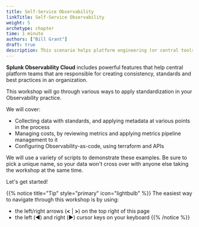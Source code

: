 ```yaml
---
title: Self-Service Observability
linkTitle: Self-Service Observability
weight: 5
archetype: chapter
time: 1 minute
authors: ["Bill Grant"]
draft: true
description: This scenario helps platform engineering (or central tools) teams enable engineers with self-service observability tooling at scale, so developers and SREs can spend less time managing their toolchain and more time building and delivering cool software.
---
```


**Splunk Observability Cloud** includes powerful features that help central platform teams that are responsible for creating consistency, standards and best practices in an organization.

This workshop will go through various ways to apply standardization in your Observability practice.

We will cover:

* Collecting data with standards, and applying metadata at various points in the process
* Managing costs, by reviewing metrics and applying metrics pipeline management to it
* Configuring Observability-as-code, using terraform and APIs

We will use a variety of scripts to demonstrate these examples. Be sure to pick a unique name, so your data won't cross over with anyone else taking the workshop at the same time.

Let's get started!

{{% notice title="Tip" style="primary" icon="lightbulb" %}}
The easiest way to navigate through this workshop is by using:

* the left/right arrows (**<** | **>**) on the top right of this page
* the left (◀️) and right (▶️) cursor keys on your keyboard
{{% /notice %}}
